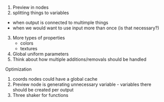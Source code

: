 1. Preview in nodes
2. splitting things to variables
 - when output is connected to multimple things
 - when we would want to use input more than once (is that necessary?)
3. More types of properties
    - colors
    - textures
4. Global uniform parameters
5. Think about how multiple additions/removals should be handled


Optimization
1. coords nodes could have a global cache
2. Preview node is generating unnecessary variable - variables there should be created per output
3. Three shaker for functions